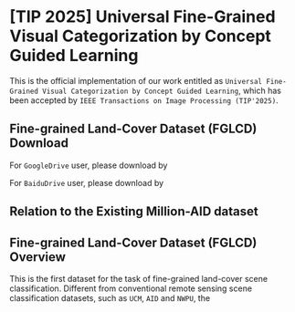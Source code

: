 # [TIP 2025] Universal Fine-Grained Visual Categorization by Concept Guided Learning

This is the official implementation of our work entitled as ```Universal Fine-Grained Visual Categorization by Concept Guided Learning```, which has been accepted by ```IEEE Transactions on Image Processing (TIP'2025)```.

## Fine-grained Land-Cover Dataset (FGLCD) Download

For ```GoogleDrive``` user, please download by

For ```BaiduDrive``` user, please download by

## Relation to the Existing Million-AID dataset 

## Fine-grained Land-Cover Dataset (FGLCD) Overview

This is the first dataset for the task of fine-grained land-cover scene classification. Different from conventional remote sensing scene classification datasets, such as ```UCM```, ```AID``` and ```NWPU```, the  
